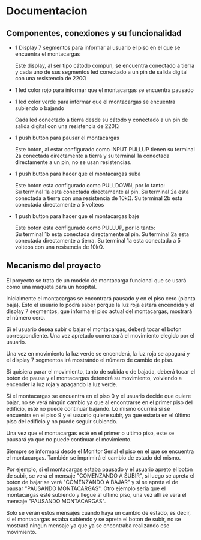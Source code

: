 # Documentacion 

## Componentes, conexiones y su funcionalidad

- 1 Display 7 segmentos para informar al usuario el piso en el que se encuentra el montacargas

  Este display, al ser tipo cátodo compun, se encuentra conectado a tierra y cada uno de sus segmentos led conectado a un pin de salida digital con una resistencia de 220Ω

- 1 led color rojo para informar que el montacargas se encuentra pausado
- 1 led color verde para informar que el montacargas se encuentra subiendo o bajando 

  Cada led conectado a tierra desde su cátodo y conectado a un pin de salida digital con una resistencia de 220Ω

- 1 push button para pausar el montacargas

  Este boton, al estar configurado como INPUT PULLUP tienen su terminal 2a conectada directamente a tierra y su terminal 1a conectada directamente a un pin, no se usan resistencias. 

- 1 push button para hacer que el montacargas suba
  
  Este boton esta configurado como PULLDOWN, por lo tanto:  
  Su terminal 1a esta conectada directamente al pin. 
  Su terminal 2a esta conectada a tierra con una resistencia de 10kΩ. 
  Su terminal 2b esta conectada directamente a 5 volteos

- 1 push button para hacer que el montacargas baje 
  
  Este boton esta configurado como PULLUP, por lo tanto:  
  Su terminal 1b esta conectada directamente al pin. 
  Su terminal 2a esta conectada directamente a tierra. 
  Su terminal 1a esta conectada a 5 volteos con una resisencia de 10kΩ. 

## Mecanismo del proyecto

El proyecto se trata de un modelo de montacarga funcional que se usará como una maqueta para un hospital. 

Inicialmente el montacargas se encontrará pausado y en el piso cero (planta baja). Esto el usuario lo podrá saber porque la luz roja estará encendida y el display 7 segmentos, que informa el piso actual del montacargas, mostrará el número cero.

Si el usuario desea subir o bajar el montacargas, deberá tocar el boton correspondiente. Una vez apretado comenzará el movimiento elegido por el usuario. 

Una vez en movimiento la luz verde se encenderá, la luz roja se apagará y el display 7 segmentos irá mostrándo el número de cambio de piso.

Si quisiera parar el movimiento, tanto de subida o de bajada, deberá tocar el boton de pausa y el montacargas detendrá su movimiento, volviendo a encender la luz roja y apagando la luz verde.

Si el montacargas se encuentra en el piso 0 y el usuario decide que quiere bajar, no se verá ningún cambio ya que al encontrarse en el primer piso del edificio, este no puede continuar bajando. 
Lo mismo ocurrirá si se encuentra en el piso 9 y el usuario quiere subir, ya que estaría en el último piso del edificio y no puede seguir subiendo. 

Una vez que el montacargas esté en el primer o ultimo piso, este se pausará ya que no puede continuar el movimiento.

Siempre se informará desde el Monitor Serial el piso en el que se encuentra el montacargas. También se imprimirá el cambio de estado del mismo.

Por ejemplo, si el montacargas estaba pausado y el usuario apreto el botón de subir, se verá el mensaje "COMENZANDO A SUBIR", si luego se apreta el boton de bajar se verá "COMENZANDO A BAJAR" y si se apreta el de pausar "PAUSANDO MONTACARGAS".
Otro ejemplo sería que el montacargas esté subiendo y llegue al ultimo piso, una vez allí se verá el mensaje "PAUSANDO MONTACARGAS". 

Solo se verán estos mensajes cuando haya un cambio de estado, es decir, si el montacargas estaba subiendo y se apreta el boton de subir, no se mostrará ningun mensaje ya que ya se encontraba realizando ese movimiento. 
